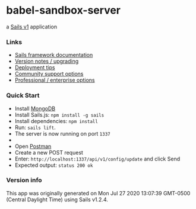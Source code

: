 # babel-sandbox-server

a [Sails v1](https://sailsjs.com) application


### Links

+ [Sails framework documentation](https://sailsjs.com/get-started)
+ [Version notes / upgrading](https://sailsjs.com/documentation/upgrading)
+ [Deployment tips](https://sailsjs.com/documentation/concepts/deployment)
+ [Community support options](https://sailsjs.com/support)
+ [Professional / enterprise options](https://sailsjs.com/enterprise)

### Quick Start
+ Install [MongoDB](https://www.mongodb.com/try/download/community)
+ Install Sails.js: `npm install -g sails`
+ Install dependencies: `npm install`
+ Run: `sails lift`.
+ The server is now running on port `1337`
+ 
+ Open [Postman](https://www.postman.com/downloads/)
+ Create a new POST request
+ Enter: `http://localhost:1337/api/v1/config/update` and click Send
+ Expected output: `status 200 ok`

### Version info

This app was originally generated on Mon Jul 27 2020 13:07:39 GMT-0500 (Central Daylight Time) using Sails v1.2.4.

<!-- Internally, Sails used [`sails-generate@1.17.2`](https://github.com/balderdashy/sails-generate/tree/v1.17.2/lib/core-generators/new). -->



<!--
Note:  Generators are usually run using the globally-installed `sails` CLI (command-line interface).  This CLI version is _environment-specific_ rather than app-specific, thus over time, as a project's dependencies are upgraded or the project is worked on by different developers on different computers using different versions of Node.js, the Sails dependency in its package.json file may differ from the globally-installed Sails CLI release it was originally generated with.  (Be sure to always check out the relevant [upgrading guides](https://sailsjs.com/upgrading) before upgrading the version of Sails used by your app.  If you're stuck, [get help here](https://sailsjs.com/support).)
-->

